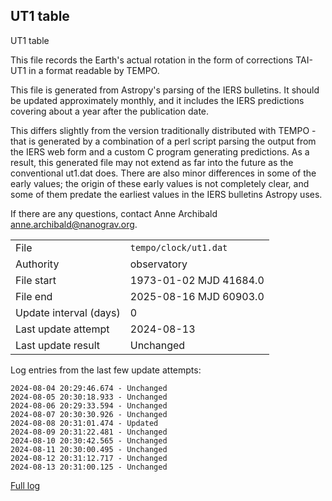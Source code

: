 
## UT1 table

UT1 table

This file records the Earth's actual rotation in the form of
corrections TAI-UT1 in a format readable by TEMPO.

This file is generated from Astropy's parsing of the IERS
bulletins. It should be updated approximately monthly, and it
includes the IERS predictions covering about a year after the
publication date.

This differs slightly from the version traditionally distributed
with TEMPO - that is generated by a combination of a perl script
parsing the output from the IERS web form and a custom C program
generating predictions. As a result, this generated file may not
extend as far into the future as the conventional ut1.dat does.
There are also minor differences in some of the early values; the
origin of these early values is not completely clear, and some of
them predate the earliest values in the IERS bulletins Astropy uses.

If there are any questions, contact Anne Archibald
<anne.archibald@nanograv.org>.

|     |     |
|:--- |:--- |
| File | `tempo/clock/ut1.dat` |
| Authority | observatory |
| File start | 1973-01-02 MJD 41684.0 |
| File end | 2025-08-16 MJD 60903.0 |
| Update interval (days) | 0 |
| Last update attempt | 2024-08-13 |
| Last update result | Unchanged |

Log entries from the last few update attempts:
```
2024-08-04 20:29:46.674 - Unchanged
2024-08-05 20:30:18.933 - Unchanged
2024-08-06 20:29:33.594 - Unchanged
2024-08-07 20:30:30.926 - Unchanged
2024-08-08 20:31:01.474 - Updated
2024-08-09 20:31:22.481 - Unchanged
2024-08-10 20:30:42.565 - Unchanged
2024-08-11 20:30:00.495 - Unchanged
2024-08-12 20:31:12.717 - Unchanged
2024-08-13 20:31:00.125 - Unchanged
```
[Full log](https://raw.githubusercontent.com/ipta/pulsar-clock-corrections/main/log/tempo/clock/ut1.dat.log)
